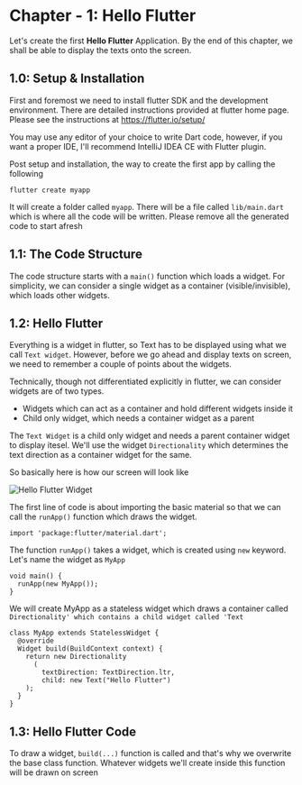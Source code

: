 # Chapter - 1: Hello Flutter

Let's create the first __Hello Flutter__ Application. By the end of this chapter, we shall be able to display the texts onto the screen.

## 1.0: Setup & Installation

First and foremost we need to install flutter SDK and the development environment. There are detailed instructions provided at flutter home page.  Please see the instructions at https://flutter.io/setup/ 

You may use any editor of your choice to write Dart code, however, if you want a proper IDE, I'll recommend IntelliJ IDEA CE with Flutter plugin.

Post setup and installation, the way to create the first app by calling the following

```
flutter create myapp
```

It will create a folder called `myapp`. There will be a file called `lib/main.dart` which is where all the code will be written. Please remove all the generated code to start afresh

## 1.1: The Code Structure

The code structure starts with a `main()` function which loads a widget. For simplicity, we can consider a single widget as a container (visible/invisible), which loads other widgets. 


## 1.2: Hello Flutter 

Everything is a widget in flutter, so Text has to be displayed using what we call `Text widget`. However, before we go ahead and display texts on screen, we need to remember a couple of points about the widgets.

Technically, though not differentiated explicitly in flutter, we can consider widgets are of two types. 
- Widgets which can act as a container and hold different widgets inside it
- Child only widget, which needs a container widget as a parent 
 
The `Text Widget` is a child only widget and needs a parent container widget to display itesel. We'll use the widget `Directionality` which determines the text direction as a container widget for the same.

So basically here is how our screen will look like

![Hello Flutter Widget](https://github.com/DakshHub/Flutter_MobileApp_Development/blob/master/Chapter-%201/Widget%20First.png)


The first line of code is about importing the basic material so that we can call the `runApp()` function which draws the widget.

```
import 'package:flutter/material.dart';
```

The function `runApp()` takes a widget, which is created using `new` keyword. Let's name the widget as `MyApp`

```
void main() {
  runApp(new MyApp());
}

```
We will create MyApp as a stateless widget which draws a container called `Directionality' which contains a child widget called 'Text`

```
class MyApp extends StatelessWidget {
  @override
  Widget build(BuildContext context) {
    return new Directionality
      (
        textDirection: TextDirection.ltr,
        child: new Text("Hello Flutter")
    );
  }
} 

```

## 1.3: Hello Flutter Code

To draw a widget, `build(...)` function is called and that's why we overwrite the base class function. Whatever widgets we'll create inside this function will be drawn on screen



